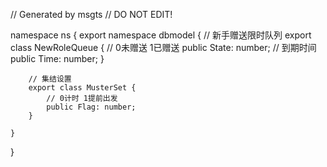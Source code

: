 // Generated by msgts
// DO NOT EDIT!

namespace ns {
	export namespace dbmodel {
		// 新手赠送限时队列
		export class NewRoleQueue {	
			// 0未赠送 1已赠送
			public State: number; 
			// 到期时间
			public Time: number; 
		}
		
		// 集结设置
		export class MusterSet {	
			// 0计时 1提前出发
			public Flag: number; 
		}
		
	}
}
